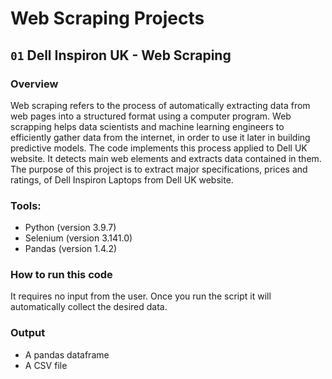 # Web Scraping Projects

## `01` Dell Inspiron UK - Web Scraping
### Overview
Web scraping refers to the process of automatically extracting data from web pages into a structured format using a computer program. Web scrapping helps data scientists and machine learning engineers to efficiently gather data from the internet, in order to use it later in building predictive models. The code implements this process applied to Dell UK website. It detects main web elements and extracts data contained in them. The purpose of this project is to extract major specifications, prices and ratings, of Dell Inspiron Laptops from Dell UK website.

### Tools:
- Python (version 3.9.7)
- Selenium (version 3.141.0)
- Pandas (version 1.4.2)

### How to run this code
It requires no input from the user. Once you run the script it will automatically collect the desired data.

### Output
- A pandas dataframe
- A CSV file
